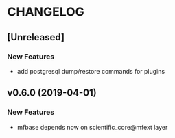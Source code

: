 # CHANGELOG


## [Unreleased]

### New Features
- add postgresql dump/restore commands for plugins






## v0.6.0 (2019-04-01)

### New Features
- mfbase depends now on scientific_core@mfext layer






